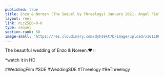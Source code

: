 ```yaml
---
published: true
title: Enzo & Noreen (The Sequel by Threelogy) January 2021- Angel Fields
layout: reel
link: nLcZ5ED-R-0
type: sequel
section-rank: 58
image-small: 'https://res.cloudinary.com/dyhs9kt7b/image/upload/v1611082314/Enzo-01a.jpg'
---
```

The beautiful wedding of Enzo & Noreen.❤️✨ 

*watch it in HD

#WeddingFilm #SDE #WeddingSDE #Threelogy #BeThreelogy